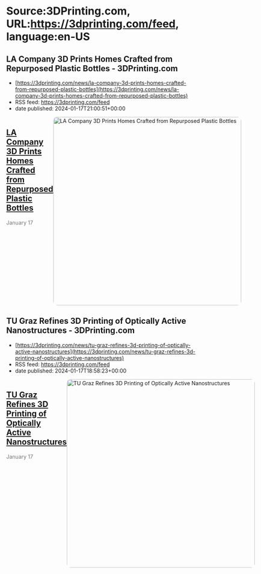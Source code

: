 # Source:3DPrinting.com, URL:https://3dprinting.com/feed, language:en-US

## LA Company 3D Prints Homes Crafted from Repurposed Plastic Bottles - 3DPrinting.com
 - [https://3dprinting.com/news/la-company-3d-prints-homes-crafted-from-repurposed-plastic-bottles](https://3dprinting.com/news/la-company-3d-prints-homes-crafted-from-repurposed-plastic-bottles)
 - RSS feed: https://3dprinting.com/feed
 - date published: 2024-01-17T21:00:51+00:00

<div style="display: flex;"><div><h2><a href="https://3dprinting.com/news/la-company-3d-prints-homes-crafted-from-repurposed-plastic-bottles/" target="_blank">LA Company 3D Prints Homes Crafted from Repurposed Plastic Bottles</a></h2><span style="color: #777; font-size: 14px; margin-top: auto;">January 17</span></div><div><img alt="LA Company 3D Prints Homes Crafted from Repurposed Plastic Bottles" class="attachment-singular-featured-thumb size-singular-featured-thumb wp-post-image" height="500" src="https://3dprinting.com/wp-content/uploads/8739749894-1-500x500.jpg" style="border-radius: 10px; overflow: hidden;" width="500" /></div></div>

## TU Graz Refines 3D Printing of Optically Active Nanostructures - 3DPrinting.com
 - [https://3dprinting.com/news/tu-graz-refines-3d-printing-of-optically-active-nanostructures](https://3dprinting.com/news/tu-graz-refines-3d-printing-of-optically-active-nanostructures)
 - RSS feed: https://3dprinting.com/feed
 - date published: 2024-01-17T18:58:23+00:00

<div style="display: flex;"><div><h2><a href="https://3dprinting.com/news/tu-graz-refines-3d-printing-of-optically-active-nanostructures/" target="_blank">TU Graz Refines 3D Printing of Optically Active Nanostructures</a></h2><span style="color: #777; font-size: 14px; margin-top: auto;">January 17</span></div><div><img alt="TU Graz Refines 3D Printing of Optically Active Nanostructures" class="attachment-singular-featured-thumb size-singular-featured-thumb wp-post-image" height="500" src="https://3dprinting.com/wp-content/uploads/image4-64-500x500.png" style="border-radius: 10px; overflow: hidden;" width="500" /></div></div>

